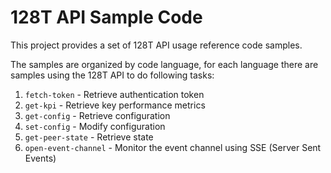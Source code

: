 # 128T API Sample Code
This project provides a set of 128T API usage reference code samples.

The samples are organized by code language, for each language there are samples using the 128T API to do following tasks:
1. `fetch-token` - Retrieve authentication token
2. `get-kpi` - Retrieve key performance metrics
3. `get-config` - Retrieve configuration
4. `set-config` - Modify configuration
5. `get-peer-state` - Retrieve state
6. `open-event-channel` - Monitor the event channel using SSE (Server Sent Events)
